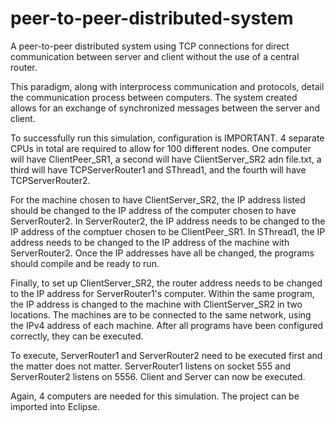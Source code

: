# peer-to-peer-distributed-system
A peer-to-peer distributed system using TCP connections for direct communication between server and client without the use of a central router.

This paradigm, along with interprocess communication and protocols, detail the communication process between computers. The system created allows for an exchange of synchronized messages between the server and client.

To successfully run this simulation, configuration is IMPORTANT. 4 separate CPUs in total are required to allow for 100 different nodes. One computer will have ClientPeer_SR1, a second will have ClientServer_SR2 adn file.txt, a third will have TCPServerRouter1 and SThread1, and the fourth will have TCPServerRouter2.

For the machine chosen to have ClientServer_SR2, the IP address listed should be changed to the IP address of the computer chosen to have ServerRouter2. In ServerRouter2, the IP address needs to be changed to the IP address of the comptuer chosen to be ClientPeer_SR1. In SThread1, the IP address needs to be changed to the IP address of the machine with ServerRouter2. Once the IP addresses have all be changed, the programs should compile and be ready to run.

Finally, to set up ClientServer_SR2, the router address needs to be changed to the IP address for ServerRouter1's computer. Within the same program, the IP address is changed to the machine with ClientServer_SR2 in two locations. The machines are to be connected to the same network, using the IPv4 address of each machine. After all programs have been configured correctly, they can be executed.

To execute, ServerRouter1 and ServerRouter2 need to be executed first and the matter does not matter. ServerRouter1 listens on socket 555 and ServerRouter2 listens on 5556. Client and Server can now be executed.

Again, 4 computers are needed for this simulation. The project can be imported into Eclipse.
